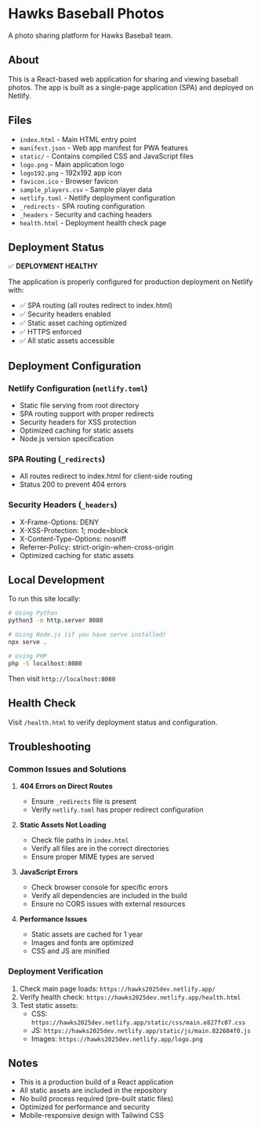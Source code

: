 # Hawks Baseball Photos

A photo sharing platform for Hawks Baseball team.

## About

This is a React-based web application for sharing and viewing baseball photos. The app is built as a single-page application (SPA) and deployed on Netlify.

## Files

- `index.html` - Main HTML entry point
- `manifest.json` - Web app manifest for PWA features
- `static/` - Contains compiled CSS and JavaScript files
- `logo.png` - Main application logo
- `logo192.png` - 192x192 app icon
- `favicon.ico` - Browser favicon
- `sample_players.csv` - Sample player data
- `netlify.toml` - Netlify deployment configuration
- `_redirects` - SPA routing configuration
- `_headers` - Security and caching headers
- `health.html` - Deployment health check page

## Deployment Status

✅ **DEPLOYMENT HEALTHY**

The application is properly configured for production deployment on Netlify with:

- ✅ SPA routing (all routes redirect to index.html)
- ✅ Security headers enabled
- ✅ Static asset caching optimized
- ✅ HTTPS enforced
- ✅ All static assets accessible

## Deployment Configuration

### Netlify Configuration (`netlify.toml`)
- Static file serving from root directory
- SPA routing support with proper redirects
- Security headers for XSS protection
- Optimized caching for static assets
- Node.js version specification

### SPA Routing (`_redirects`)
- All routes redirect to index.html for client-side routing
- Status 200 to prevent 404 errors

### Security Headers (`_headers`)
- X-Frame-Options: DENY
- X-XSS-Protection: 1; mode=block
- X-Content-Type-Options: nosniff
- Referrer-Policy: strict-origin-when-cross-origin
- Optimized caching for static assets

## Local Development

To run this site locally:

```bash
# Using Python
python3 -m http.server 8080

# Using Node.js (if you have serve installed)
npx serve .

# Using PHP
php -S localhost:8080
```

Then visit `http://localhost:8080`

## Health Check

Visit `/health.html` to verify deployment status and configuration.

## Troubleshooting

### Common Issues and Solutions

1. **404 Errors on Direct Routes**
   - Ensure `_redirects` file is present
   - Verify `netlify.toml` has proper redirect configuration

2. **Static Assets Not Loading**
   - Check file paths in `index.html`
   - Verify all files are in the correct directories
   - Ensure proper MIME types are served

3. **JavaScript Errors**
   - Check browser console for specific errors
   - Verify all dependencies are included in the build
   - Ensure no CORS issues with external resources

4. **Performance Issues**
   - Static assets are cached for 1 year
   - Images and fonts are optimized
   - CSS and JS are minified

### Deployment Verification

1. Check main page loads: `https://hawks2025dev.netlify.app/`
2. Verify health check: `https://hawks2025dev.netlify.app/health.html`
3. Test static assets:
   - CSS: `https://hawks2025dev.netlify.app/static/css/main.e827fc07.css`
   - JS: `https://hawks2025dev.netlify.app/static/js/main.822604f0.js`
   - Images: `https://hawks2025dev.netlify.app/logo.png`

## Notes

- This is a production build of a React application
- All static assets are included in the repository
- No build process required (pre-built static files)
- Optimized for performance and security
- Mobile-responsive design with Tailwind CSS 